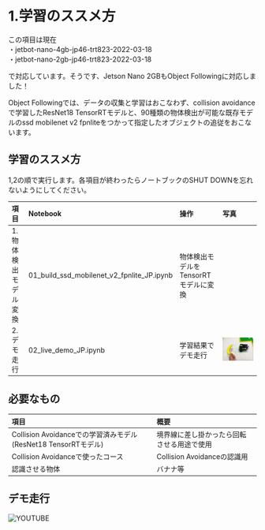 # 1.学習のススメ方
この項目は現在  
・jetbot-nano-4gb-jp46-trt823-2022-03-18  
・jetbot-nano-2gb-jp46-trt823-2022-03-18

で対応しています。そうです、Jetson Nano 2GBもObject Followingに対応しました！


Object Followingでは、データの収集と学習はおこなわず、collision avoidanceで学習したResNet18 TensorRTモデルと、90種類の物体検出が可能な既存モデルのssd mobilenet v2 fpnliteをつかって指定したオブジェクトの追従をおこないます。

## 学習のススメ方

1,2の順で実行します。各項目が終わったらノートブックのSHUT DOWNを忘れないようにしてください。

|項目|Notebook|操作|写真|
|:--|:--|:--|:--|
|1.物体検出モデル変換|01_build_ssd_mobilenet_v2_fpnlite_JP.ipynb|物体検出モデルをTensorRTモデルに変換||
|2.デモ走行|02_live_demo_JP.ipynb|学習結果でデモ走行|![](../img/demo001.jpg)|

## 必要なもの

|項目|概要|
|:--|:--|
|Collision Avoidanceでの学習済みモデル(ResNet18 TensorRTモデル)|境界線に差し掛かったら回転させる用途で使用|
|Collision Avoidanceで使ったコース|Collision Avoidanceの認識用|
|認識させる物体|バナナ等|

## デモ走行

![YOUTUBE](is9IAm916aQ)

